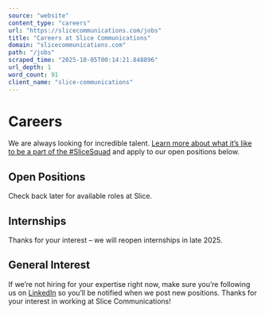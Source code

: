 ```yaml
---
source: "website"
content_type: "careers"
url: "https://slicecommunications.com/jobs"
title: "Careers at Slice Communications"
domain: "slicecommunications.com"
path: "/jobs"
scraped_time: "2025-10-05T00:14:21.848896"
url_depth: 1
word_count: 91
client_name: "slice-communications"
---
```


# Careers

We are always looking for incredible talent. [Learn more about what it’s like to be a part of the #SliceSquad](https://slicecommunications.com/culture) and apply to our open positions below.

## Open Positions

Check back later for available roles at Slice.

## Internships

Thanks for your interest – we will reopen internships in late 2025.

## General Interest

If we’re not hiring for your expertise right now, make sure you’re following us on [LinkedIn](https://www.linkedin.com/company/slice-communications/) so you’ll be notified when we post new positions. Thanks for your interest in working at Slice Communications!